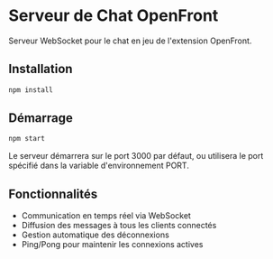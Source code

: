 # Serveur de Chat OpenFront

Serveur WebSocket pour le chat en jeu de l'extension OpenFront.

## Installation

```bash
npm install
```

## Démarrage

```bash
npm start
```

Le serveur démarrera sur le port 3000 par défaut, ou utilisera le port spécifié dans la variable d'environnement PORT.

## Fonctionnalités

- Communication en temps réel via WebSocket
- Diffusion des messages à tous les clients connectés
- Gestion automatique des déconnexions
- Ping/Pong pour maintenir les connexions actives
